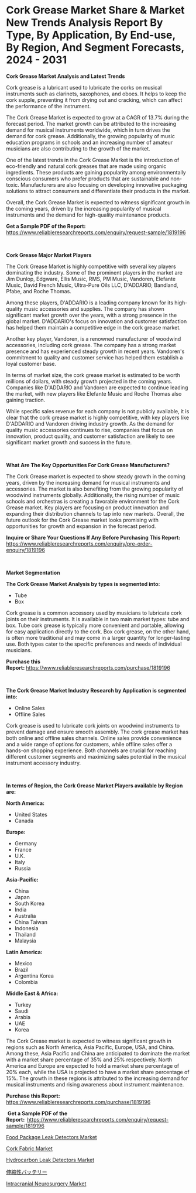 <p><h1>Cork Grease Market Share & Market New Trends Analysis Report By Type, By Application, By End-use, By Region, And Segment Forecasts, 2024 - 2031</h1></p><p><strong>Cork Grease Market Analysis and Latest Trends</strong></p>
<p><p>Cork grease is a lubricant used to lubricate the corks on musical instruments such as clarinets, saxophones, and oboes. It helps to keep the cork supple, preventing it from drying out and cracking, which can affect the performance of the instrument.</p><p>The Cork Grease Market is expected to grow at a CAGR of 13.7% during the forecast period. The market growth can be attributed to the increasing demand for musical instruments worldwide, which in turn drives the demand for cork grease. Additionally, the growing popularity of music education programs in schools and an increasing number of amateur musicians are also contributing to the growth of the market.</p><p>One of the latest trends in the Cork Grease Market is the introduction of eco-friendly and natural cork greases that are made using organic ingredients. These products are gaining popularity among environmentally conscious consumers who prefer products that are sustainable and non-toxic. Manufacturers are also focusing on developing innovative packaging solutions to attract consumers and differentiate their products in the market.</p><p>Overall, the Cork Grease Market is expected to witness significant growth in the coming years, driven by the increasing popularity of musical instruments and the demand for high-quality maintenance products.</p></p>
<p><strong>Get a Sample PDF of the Report:&nbsp;</strong> <a href="https://www.reliableresearchreports.com/enquiry/request-sample/1819196">https://www.reliableresearchreports.com/enquiry/request-sample/1819196</a></p>
<p>&nbsp;</p>
<p><strong>Cork Grease Major Market Players</strong></p>
<p><p>The Cork Grease Market is highly competitive with several key players dominating the industry. Some of the prominent players in the market are Jim Dunlop, Edgware, Ellis Music, RMS, PM Music, Vandoren, Elefante Music, David French Music, Ultra-Pure Oils LLC, D'ADDARIO, Bandland, Pfabe, and Roche Thomas.</p><p>Among these players, D'ADDARIO is a leading company known for its high-quality music accessories and supplies. The company has shown significant market growth over the years, with a strong presence in the global market. D'ADDARIO's focus on innovation and customer satisfaction has helped them maintain a competitive edge in the cork grease market.</p><p>Another key player, Vandoren, is a renowned manufacturer of woodwind accessories, including cork grease. The company has a strong market presence and has experienced steady growth in recent years. Vandoren's commitment to quality and customer service has helped them establish a loyal customer base.</p><p>In terms of market size, the cork grease market is estimated to be worth millions of dollars, with steady growth projected in the coming years. Companies like D'ADDARIO and Vandoren are expected to continue leading the market, with new players like Elefante Music and Roche Thomas also gaining traction.</p><p>While specific sales revenue for each company is not publicly available, it is clear that the cork grease market is highly competitive, with key players like D'ADDARIO and Vandoren driving industry growth. As the demand for quality music accessories continues to rise, companies that focus on innovation, product quality, and customer satisfaction are likely to see significant market growth and success in the future.</p></p>
<p>&nbsp;</p>
<p><strong>What Are The Key Opportunities For Cork Grease Manufacturers?</strong></p>
<p><p>The Cork Grease market is expected to show steady growth in the coming years, driven by the increasing demand for musical instruments and accessories. The market is also benefiting from the growing popularity of woodwind instruments globally. Additionally, the rising number of music schools and orchestras is creating a favorable environment for the Cork Grease market. Key players are focusing on product innovation and expanding their distribution channels to tap into new markets. Overall, the future outlook for the Cork Grease market looks promising with opportunities for growth and expansion in the forecast period.</p></p>
<p><strong>Inquire or Share Your Questions If Any Before Purchasing This Report:</strong> <a href="https://www.reliableresearchreports.com/enquiry/pre-order-enquiry/1819196">https://www.reliableresearchreports.com/enquiry/pre-order-enquiry/1819196</a></p>
<p>&nbsp;</p>
<p><strong>Market Segmentation</strong></p>
<p><strong>The Cork Grease Market Analysis by types is segmented into:</strong></p>
<p><ul><li>Tube</li><li>Box</li></ul></p>
<p><p>Cork grease is a common accessory used by musicians to lubricate cork joints on their instruments. It is available in two main market types: tube and box. Tube cork grease is typically more convenient and portable, allowing for easy application directly to the cork. Box cork grease, on the other hand, is often more traditional and may come in a larger quantity for longer-lasting use. Both types cater to the specific preferences and needs of individual musicians.</p></p>
<p><strong>Purchase this Report:&nbsp;</strong><a href="https://www.reliableresearchreports.com/purchase/1819196">https://www.reliableresearchreports.com/purchase/1819196</a></p>
<p>&nbsp;</p>
<p><strong>The Cork Grease Market Industry Research by Application is segmented into:</strong></p>
<p><ul><li>Online Sales</li><li>Offline Sales</li></ul></p>
<p><p>Cork grease is used to lubricate cork joints on woodwind instruments to prevent damage and ensure smooth assembly. The cork grease market has both online and offline sales channels. Online sales provide convenience and a wide range of options for customers, while offline sales offer a hands-on shopping experience. Both channels are crucial for reaching different customer segments and maximizing sales potential in the musical instrument accessory industry.</p></p>
<p>&nbsp;</p>
<p><strong>In terms of Region, the Cork Grease Market Players available by Region are:</strong></p>
<p>
    <p> <strong> North America: </strong>
        <ul>
            <li>United States</li>
            <li>Canada</li>
        </ul>
        </p> 
    <p> <strong> Europe: </strong>
        <ul>
            <li>Germany</li>
            <li>France</li>
            <li>U.K.</li>
            <li>Italy</li>
            <li>Russia</li>
        </ul>
        </p> 
    <p> <strong> Asia-Pacific: </strong>
        <ul>
            <li>China</li>
            <li>Japan</li>
            <li>South Korea</li>
            <li>India</li>
            <li>Australia</li>
            <li>China Taiwan</li>
            <li>Indonesia</li>
            <li>Thailand</li>
            <li>Malaysia</li>
        </ul>
        </p> 
    <p> <strong> Latin America: </strong>
        <ul>
            <li>Mexico</li>
            <li>Brazil</li>
            <li>Argentina Korea</li>
            <li>Colombia</li>
        </ul>
        </p> 
    <p> <strong> Middle East & Africa: </strong>
        <ul>
            <li>Turkey</li>
            <li>Saudi</li>
            <li>Arabia</li>
            <li>UAE</li>
            <li>Korea</li>
        </ul>
    </p>
    </p>
<p><p>The Cork Grease market is expected to witness significant growth in regions such as North America, Asia Pacific, Europe, USA, and China. Among these, Asia Pacific and China are anticipated to dominate the market with a market share percentage of 35% and 25% respectively. North America and Europe are expected to hold a market share percentage of 20% each, while the USA is projected to have a market share percentage of 15%. The growth in these regions is attributed to the increasing demand for musical instruments and rising awareness about instrument maintenance.</p></p>
<p><strong>Purchase this Report: </strong><a href="https://www.reliableresearchreports.com/purchase/1819196">https://www.reliableresearchreports.com/purchase/1819196</a></p>
<p>&nbsp;<strong>Get a Sample PDF of the Report:&nbsp;&nbsp;</strong><a href="https://www.reliableresearchreports.com/enquiry/request-sample/1819196">https://www.reliableresearchreports.com/enquiry/request-sample/1819196</a></p>
<p><strong></strong></p>
<p><p><a href="https://issuu.com/reportprime-2/docs/food-package-leak-detectors-market-size-2030.pptx">Food Package Leak Detectors Market</a></p><p><a href="https://github.com/biheemgalvinlouises6hokrh3h/Market-Research-Report-List-1/blob/main/cork-fabric-market.md">Cork Fabric Market</a></p><p><a href="https://issuu.com/reportprime-2/docs/hydrocarbon-leak-detectors-market-size-2030.pptx">Hydrocarbon Leak Detectors Market</a></p><p><a href="https://github.com/ihabdkwlxs948/Market-Research-Report-List-1/blob/main/5143410191772.md">伸縮性バッテリー</a></p><p><a href="https://github.com/guneycigdem35/Market-Research-Report-List-2/blob/main/intracranial-neurosurgery-market.md">Intracranial Neurosurgery Market</a></p></p>